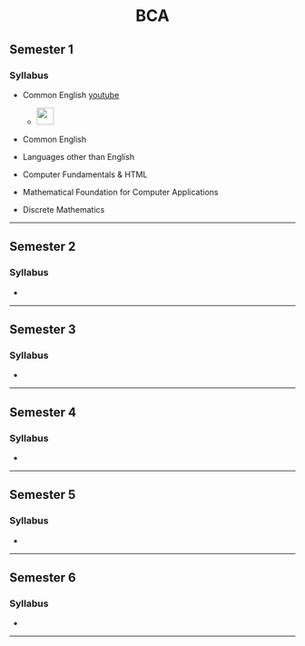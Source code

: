 <h1 align=center> BCA</h1>

## Semester 1

### Syllabus
* Common English  [youtube](https://www.youtube.com/)
   
  * [<img src =https://www.iconpacks.net/icons/1/free-icon-youtube-141.png height=30 width=30></img>](https://www.youtube.com/)      
* Common English
* Languages other than English
* Computer Fundamentals & HTML
* Mathematical Foundation for Computer Applications
* Discrete Mathematics

******

## Semester 2

### Syllabus
* 

******

## Semester 3

### Syllabus
* 

******

## Semester 4

### Syllabus
* 

******

## Semester 5

### Syllabus
* 

******

## Semester 6

### Syllabus
* 

******
